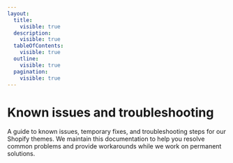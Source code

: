 ```yaml
---
layout:
  title:
    visible: true
  description:
    visible: true
  tableOfContents:
    visible: true
  outline:
    visible: true
  pagination:
    visible: true
---
```


# Known issues and troubleshooting

A guide to known issues, temporary fixes, and troubleshooting steps for our Shopify themes. We maintain this documentation to help you resolve common problems and provide workarounds while we work on permanent solutions.
